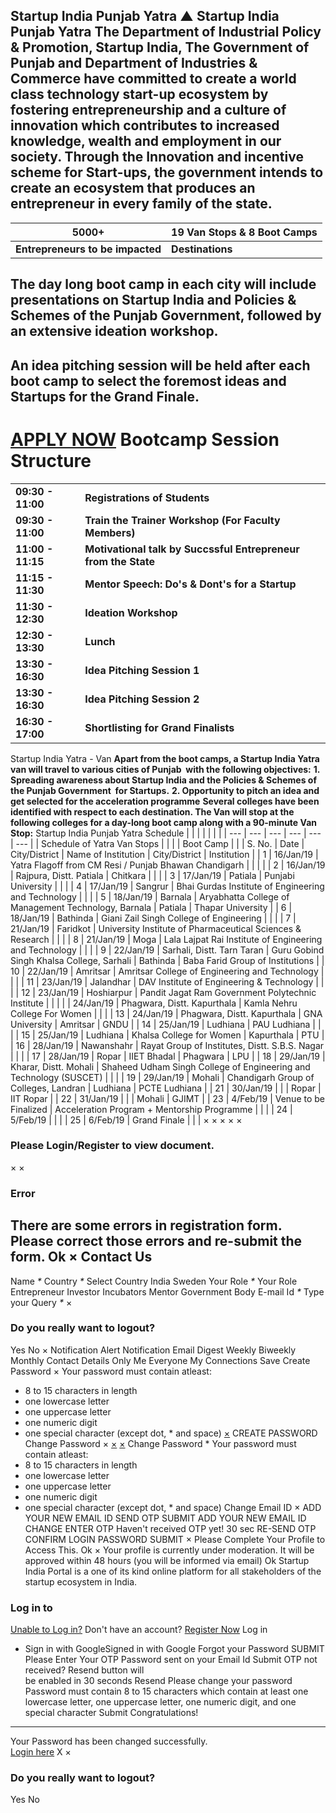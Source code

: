 Startup India Punjab Yatra
▲
Startup India Punjab Yatra
The Department of Industrial Policy & Promotion, Startup India, The Government of Punjab and Department of Industries & Commerce have committed to create a world class technology start-up ecosystem by fostering entrepreneurship and a culture of innovation which contributes to increased knowledge, wealth and employment in our society. Through the Innovation and incentive scheme for Start-ups, the government intends to create an ecosystem that produces an entrepreneur in every family of the state.
--------------------------------------------------------------------------------------------------------------------------------------------------------------------------------------------------------------------------------------------------------------------------------------------------------------------------------------------------------------------------------------------------------------------------------------------------------------------------------------------------------------------
| **5000+** | **19 Van Stops & 8 Boot Camps** |
| --- | --- |
| **Entrepreneurs to be impacted** | **Destinations** |
**The day long boot camp in each city will include presentations on Startup India and Policies & Schemes of the Punjab Government, followed by an extensive ideation workshop.**
--------------------------------------------------------------------------------------------------------------------------------------------------------------------------------
**An idea pitching session will be held after each boot camp to select the foremost ideas and Startups for the Grand Finale.**
------------------------------------------------------------------------------------------------------------------------------
[APPLY NOW](/content/sih/en/ams-application/workshop.html?applicationId=5c1b80bde4b0193484575663)
Bootcamp Session Structure
==========================
|  |  |
| --- | --- |
| **09:30 - 11:00** | **Registrations of Students** |
| **09:30 - 11:00** | **Train the Trainer Workshop (For Faculty Members)** |
| **11:00 - 11:15** | **Motivational talk by Succssful Entrepreneur from the State** |
| **11:15 - 11:30** | **Mentor Speech: Do's & Dont's for a Startup** |
| **11:30 - 12:30** | **Ideation Workshop** |
| **12:30 - 13:30** | **Lunch** |
| **13:30 - 16:30** | **Idea Pitching Session 1** |
| **13:30 - 16:30** | **Idea Pitching Session 2** |
| **16:30 - 17:00** | **Shortlisting for Grand Finalists** |
Startup India Yatra - Van
**Apart from the boot camps, a Startup India Yatra van will travel to various cities of Punjab  with the following objectives:**
**1. Spreading awareness about Startup India and the Policies & Schemes of the Punjab Government  for Startups.**
**2. Opportunity to pitch an idea and get selected for the acceleration programme**
**Several colleges have been identified with respect to each destination. The Van will stop at the following colleges for a day-long boot camp along with a 90-minute Van Stop:**
Startup India Punjab Yatra Schedule
|  |  |  |  |  |  |
| --- | --- | --- | --- | --- | --- |
| Schedule of Yatra Van Stops | | | | Boot Camp | |
| S. No. | Date | City/District | Name of Institution | City/District | Institution |
| 1 | 16/Jan/19 | Yatra Flagoff from CM Resi / Punjab Bhawan Chandigarh | |  |  |
| 2 | 16/Jan/19 | Rajpura, Distt. Patiala | Chitkara |  |  |
| 3 | 17/Jan/19 | Patiala | Punjabi University |  |  |
| 4 | 17/Jan/19 | Sangrur | Bhai Gurdas Institute of Engineering and Technology |  |  |
| 5 | 18/Jan/19 | Barnala | Aryabhatta College of Management Technology, Barnala | Patiala | Thapar University |
| 6 | 18/Jan/19 | Bathinda | Giani Zail Singh College of Engineering |  |  |
| 7 | 21/Jan/19 | Faridkot | University Institute of Pharmaceutical Sciences & Research |  |  |
| 8 | 21/Jan/19 | Moga | Lala Lajpat Rai Institute of Engineering and Technology |  |  |
| 9 | 22/Jan/19 | Sarhali, Distt. Tarn Taran | Guru Gobind Singh Khalsa College, Sarhali | Bathinda | Baba Farid Group of Institutions |
| 10 | 22/Jan/19 | Amritsar | Amritsar College of Engineering and Technology |  |  |
| 11 | 23/Jan/19 | Jalandhar | DAV Institute of Engineering & Technology |  |  |
| 12 | 23/Jan/19 | Hoshiarpur | Pandit Jagat Ram Government Polytechnic Institute |  |  |
|  | 24/Jan/19 | Phagwara, Distt. Kapurthala | Kamla Nehru College For Women |  |  |
| 13 | 24/Jan/19 | Phagwara, Distt. Kapurthala | GNA University | Amritsar | GNDU |
| 14 | 25/Jan/19 | Ludhiana | PAU Ludhiana |  |  |
| 15 | 25/Jan/19 | Ludhiana | Khalsa College for Women | Kapurthala | PTU |
| 16 | 28/Jan/19 | Nawanshahr | Rayat Group of Institutes, Distt. S.B.S. Nagar |  |  |
| 17 | 28/Jan/19 | Ropar | IIET Bhadal | Phagwara | LPU |
| 18 | 29/Jan/19 | Kharar, Distt. Mohali | Shaheed Udham Singh College of Engineering and Technology (SUSCET) |  |  |
| 19 | 29/Jan/19 | Mohali | Chandigarh Group of Colleges, Landran | Ludhiana | PCTE Ludhiana |
| 21 | 30/Jan/19 |  |  | Ropar | IIT Ropar |
| 22 | 31/Jan/19 |  | | Mohali | GJIMT |
| 23 | 4/Feb/19 | Venue to be Finalized | Acceleration Program + Mentorship Programme |  |  |
| 24 | 5/Feb/19 |  |  |
| 25 | 6/Feb/19 | Grand Finale |  |  |
×
×
×
×
×
### Please Login/Register to view document.
×
×
### Error
There are some errors in registration form. Please correct those errors and re-submit the form.
Ok
×
Contact Us
----------
Name
*\**
Country
*\**
Select Country
India
Sweden
Your Role
*\**
Your Role
Entrepreneur
Investor
Incubators
Mentor
Government Body
E-mail Id
*\**
Type your Query
*\**
×
### Do you really want to logout?
Yes
No
×
Notification Alert
Notification
Email Digest
Weekly
Biweekly
Monthly
Contact Details
Only Me
Everyone
My Connections
Save
Create Password
×
Your password must contain atleast:
* 8 to 15 characters in length
* one lowercase letter
* one uppercase letter
* one numeric digit
* one special character (except dot, \* and space)
[×](#)
CREATE PASSWORD
Change Password
×
[×](#)
[×](#)
Change Password
\* Your password must contain atleast:
* 8 to 15 characters in length
* one lowercase letter
* one uppercase letter
* one numeric digit
* one special character (except dot, \* and space)
Change Email ID
×
ADD YOUR NEW EMAIL ID
SEND OTP
SUBMIT
ADD YOUR NEW EMAIL ID
CHANGE
ENTER OTP
Haven't received OTP yet! 30 sec
RE-SEND OTP
CONFIRM LOGIN PASSWORD
SUBMIT
×
Please Complete Your Profile to
Access This.
Ok
×
Your profile is currently under moderation. It will be approved within 48 hours (you will be informed via email)
Ok
Startup India Portal is a one of its kind online platform for all stakeholders of the startup ecosystem in India.
### Log in to
[Unable to Log in?](#)
Don't have an account?  [Register Now](https://www.startupindia.gov.in/bhaskar/register)
Log in
* Sign in with GoogleSigned in with Google
Forgot your Password
SUBMIT
Please Enter Your OTP Password sent on your Email Id
Submit
OTP not received? Resend button will   
 be
enabled in
30
seconds
Resend
Please change your password
Password must contain 8 to 15 characters which contain at
least one lowercase letter, one uppercase letter, one numeric digit, and one
special character
Submit
Congratulations!
----------------
Your Password has been changed successfully.   
[Login here](#)
X
×
### Do you really want to logout?
Yes
No
